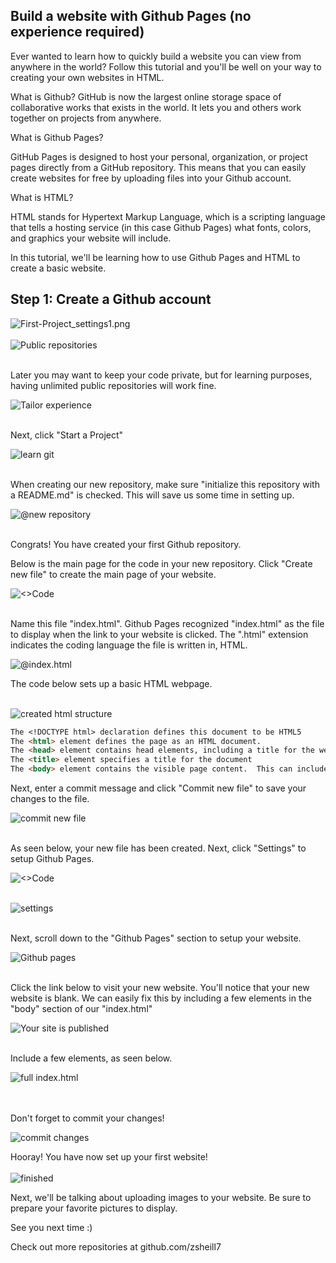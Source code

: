 ## Build a website with Github Pages (no experience required)

Ever wanted to learn how to quickly build a website you can view from anywhere in the world?  Follow this tutorial and you'll be well on your way to creating your own websites in HTML.  

What is Github? 
 GitHub is now the largest online storage space of collaborative works that exists in the world.  It lets you and others work together on projects from anywhere.
 
 What is Github Pages?
 
 GitHub Pages is designed to host your personal, organization, or project pages directly from a GitHub repository. This means that you can easily create websites for free by uploading files into your Github account. 
 
 What is HTML? 
 
 HTML stands for Hypertext Markup Language, which is a scripting language that tells a hosting service (in this case Github Pages) what fonts, colors, and graphics your website will include. 
 
 In this tutorial, we'll be learning how to use Github Pages and HTML to create a basic website.
 
 ## Step 1: Create a Github account

![First-Project_settings1.png](/images/1.png)
<br />
<br />
![Public repositories](/images/2.png)
<br />
<br />


Later you may want to keep your code private, but for learning purposes, having unlimited public repositories will work fine. 



![Tailor experience](/images/3.png)
<br />
<br />


Next, click "Start a Project"



![learn git](/images/4.png)
<br />
<br />


When creating our new repository, make sure "initialize this repository with a README.md" is checked.  This will save us some time in setting up. 



![@new repository](/images/5.png)
<br />
<br />


Congrats!  You have created your first Github repository.  

Below is the main page for the code in your new repository.  Click "Create new file" to create the main page of your website.



![<>Code](/images/6.png)
<br />
<br />


Name this file "index.html".  Github Pages recognized "index.html" as the file to display when the link to your website is clicked.  The ".html" extension indicates the coding language the file is written in, HTML. 



![@index.html](/images/7.png)



The code below sets up a basic HTML webpage.
<br />
<br />


![created html structure](/images/8.png)



```markdown
The <!DOCTYPE html> declaration defines this document to be HTML5
The <html> element defines the page as an HTML document.
The <head> element contains head elements, including a title for the website.
The <title> element specifies a title for the document
The <body> element contains the visible page content.  This can include paragraphs and headers.
```



Next, enter a commit message and click "Commit new file" to save your changes to the file.



![commit new file](/images/9.png)
<br />
<br />


As seen below, your new file has been created.  Next, click "Settings" to setup Github Pages. 



![<>Code](/images/10.png)
<br />
<br />

![settings](/images/11.png)
<br />
<br />

Next, scroll down to the "Github Pages" section to setup your website. 



![Github pages](/images/12.png)
<br />
<br />

Click the link below to visit your new website. You'll notice that your new website is blank.  We can easily fix this by including a few elements in the "body" section of our "index.html"



![Your site is published](/images/13.png)
<br />

<br />
Include a few elements, as seen below.



![full index.html](/images/14.png)

<br />
<br />
Don't forget to commit your changes! 



![commit changes](/images/15.png)

Hooray!  You have now set up your first website!
<br />
<br />
![finished](mywebsite.png)


Next, we'll be talking about uploading images to your website.  Be sure to prepare your favorite pictures to display. 

See you next time :)
<br />

Check out more repositories at github.com/zsheill7

<!--### Markdown

Markdown is a lightweight and easy-to-use syntax for styling your writing. It includes conventions for

```markdown
Syntax highlighted code block

# Header 1
## Header 2
### Header 3

- Bulleted
- List

1. Numbered
2. List

**Bold** and _Italic_ and `Code` text

[Link](url) and ![Image](src)
```

For more details see [GitHub Flavored Markdown](https://guides.github.com/features/mastering-markdown/).

### Jekyll Themes

Your Pages site will use the layout and styles from the Jekyll theme you have selected in your [repository settings](https://github.com/zsheill7/SwiftTutorial/settings). The name of this theme is saved in the Jekyll `_config.yml` configuration file.

### Support or Contact

Having trouble with Pages? Check out our [documentation](https://help.github.com/categories/github-pages-basics/) or [contact support](https://github.com/contact) and we’ll help you sort it out.-->
